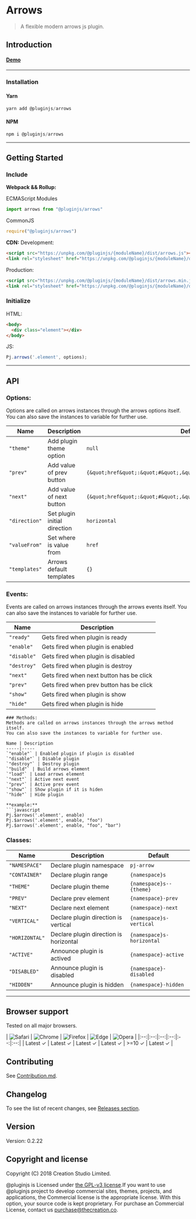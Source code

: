 # Arrows
> A flexible modern arrows js plugin.
## Introduction

#### [Demo]()
---
### Installation

#### Yarn
```javascript
yarn add @pluginjs/arrows
```
#### NPM
```javascript
npm i @pluginjs/arrows
```
---

## Getting Started
### Include
**Webpack && Rollup:**

ECMAScript Modules
```javascript
import arrows from "@pluginjs/arrows"
```

CommonJS
```javascript
require("@pluginjs/arrows")
```

**CDN:**
Development:
```html
<script src="https://unpkg.com/@pluginjs/{moduleName}/dist/arrows.js"></script>
<link rel="stylesheet" href="https://unpkg.com/@pluginjs/{moduleName}/dist/arrows.css">
```
Production:
```html
<script src="https://unpkg.com/@pluginjs/{moduleName}/dist/arrows.min.js"></script>
<link rel="stylesheet" href="https://unpkg.com/@pluginjs/{moduleName}/dist/arrows.min.css">
```

### Initialize
HTML:
```html
<body>
  <div class="element"></div>
</body>
```
JS:
```javascript
Pj.arrows('.element', options);
```
---
## API

### Options:
Options are called on arrows instances through the arrows options itself.
You can also save the instances to variable for further use.

Name | Description | Default
-----|--------------|-----
`"theme"` | Add plugin theme option | `null`
`"prev"` | Add value of prev button | `{&quot;href&quot;:&quot;#&quot;,&quot;text&quot;:&quot;Previous&quot;}`
`"next"` | Add value of next button | `{&quot;href&quot;:&quot;#&quot;,&quot;text&quot;:&quot;Next&quot;}`
`"direction"` | Set plugin initial direction | `horizontal`
`"valueFrom"` | Set where is value from | `href`
`"templates"` | Arrows default templates | `{}`

### Events:
Events are called on arrows instances through the arrows events itself.
You can also save the instances to variable for further use.

Name | Description
-----|-----
`"ready"` | Gets fired when plugin is ready
`"enable"` | Gets fired when plugin is enabled
`"disable"` | Gets fired when plugin is disabled
`"destroy"` | Gets fired when plugin is destroy
`"next"` | Gets fired when next button has be click
`"prev"` | Gets fired when prev button has be click
`"show"` | Gets fired when plugin is show
`"hide"` | Gets fired when plugin is hide

```
### Methods:
Methods are called on arrows instances through the arrows method itself.
You can also save the instances to variable for further use.

Name | Description
-----|-----
`"enable"` | Enabled plugin if plugin is disabled
`"disable"` | Disable plugin
`"destroy"` | Destroy plugin
`"build"` | Build arrows element
`"load"` | Load arrows element
`"next"` | Active next event
`"prev"` | Active prev event
`"show"` | Show plugin if it is hiden
`"hide"` | Hide plugin

**example:**
```javascript
Pj.$arrows('.element', enable)
Pj.$arrows('.element', enable, "foo")
Pj.$arrows('.element', enable, "foo", "bar")
```

### Classes:
Name | Description | Default
-----|------|------
`"NAMESPACE"` | Declare plugin namespace | `pj-arrow`
`"CONTAINER"` | Declare plugin range | `{namespace}s`
`"THEME"` | Declare plugin theme | `{namespace}s--{theme}`
`"PREV"` | Declare prev element | `{namespace}-prev`
`"NEXT"` | Declare next element | `{namespace}-next`
`"VERTICAL"` | Declare plugin direction is vertical | `{namespace}s-vertical`
`"HORIZONTAL"` | Declare plugin direction is horizontal | `{namespace}s-horizontal`
`"ACTIVE"` | Announce plugin is actived | `{namespace}-active`
`"DISABLED"` | Announce plugin is disabled | `{namespace}-disabled`
`"HIDDEN"` | Announce plugin is hidden | `{namespace}-hidden`



---

## Browser support

Tested on all major browsers.

| <img src="https://raw.githubusercontent.com/alrra/browser-logos/master/src/safari/safari_32x32.png" alt="Safari"> | <img src="https://raw.githubusercontent.com/alrra/browser-logos/master/src/chrome/chrome_32x32.png" alt="Chrome"> | <img src="https://raw.githubusercontent.com/alrra/browser-logos/master/src/firefox/firefox_32x32.png" alt="Firefox"> | <img src="https://raw.githubusercontent.com/alrra/browser-logos/master/src/edge/edge_32x32.png" alt="Edge"> | <img src="https://raw.githubusercontent.com/alrra/browser-logos/master/src/opera/opera_32x32.png" alt="Opera"> |
|:--:|:--:|:--:|:--:|:--:|:--:|
| Latest ✓ | Latest ✓ | Latest ✓ | Latest ✓ | >=10 ✓ | Latest ✓ |

## Contributing
See [Contribution.md](Contribution.md).

## Changelog
To see the list of recent changes, see [Releases section](https://github.com/plugin/plugin.js/releases).

## Version
Version: 0.2.22

## Copyright and license
Copyright (C) 2018 Creation Studio Limited.

@pluginjs is Licensed under [the GPL-v3 license](LICENSE).If you want to use @pluginjs project to develop commercial sites, themes, projects, and applications, the Commercial license is the appropriate license. With this option, your source code is kept proprietary. For purchase an Commercial License, contact us purchase@thecreation.co.